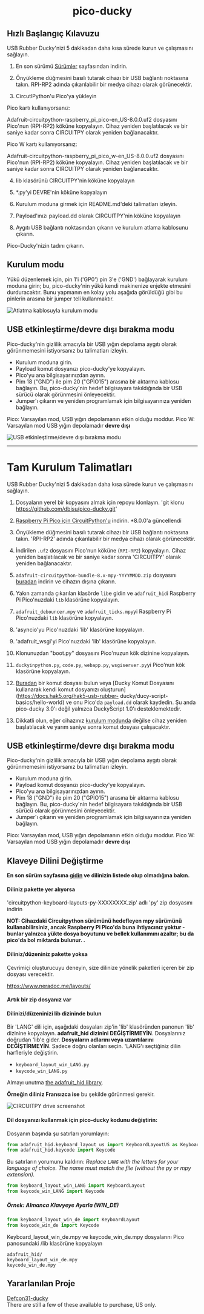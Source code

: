 <h1 align="center">pico-ducky</h1>

## Hızlı Başlangıç ​​Kılavuzu
USB Rubber Ducky'nizi 5 dakikadan daha kısa sürede kurun ve çalışmasını sağlayın.

1. En son sürümü [Sürümler](https://github.com/dbisu/pico-ducky/releases) sayfasından indirin.

2. Önyükleme düğmesini basılı tutarak cihazı bir USB bağlantı noktasına takın. RPI-RP2 adında çıkarılabilir bir medya cihazı olarak görünecektir.

3. CircutlPython'u Pico'ya yükleyin

Pico kartı kullanıyorsanız:

Adafruit-circuitpython-raspberry_pi_pico-en_US-8.0.0.uf2 dosyasını Pico'nun (RPI-RP2) köküne kopyalayın. Cihaz yeniden başlatılacak ve bir saniye kadar sonra CIRCUITPY olarak yeniden bağlanacaktır.

Pico W kartı kullanıyorsanız:

Adafruit-circuitpython-raspberry_pi_pico_w-en_US-8.0.0.uf2 dosyasını Pico'nun (RPI-RP2) köküne kopyalayın. Cihaz yeniden başlatılacak ve bir saniye kadar sonra CIRCUITPY olarak yeniden bağlanacaktır.

4. lib klasörünü CIRCUITPY'nin köküne kopyalayın

5. *.py'yi DEVRE'nin köküne kopyalayın

6. Kurulum moduna girmek için README.md'deki talimatları izleyin.

7. Payload'ınızı payload.dd olarak CIRCUITPY'nin köküne kopyalayın

8. Aygıtı USB bağlantı noktasından çıkarın ve kurulum atlama kablosunu çıkarın.

Pico-Ducky'nizin tadını çıkarın.

## Kurulum modu

Yükü düzenlemek için, pin 1'i ('GP0') pin 3'e ('GND') bağlayarak kurulum moduna girin; bu, pico-ducky'nin yükü kendi makinenize enjekte etmesini durduracaktır.
Bunu yapmanın en kolay yolu aşağıda görüldüğü gibi bu pinlerin arasına bir jumper teli kullanmaktır.

![Atlatma kablosuyla kurulum modu](images/setup-mode.png)

## USB etkinleştirme/devre dışı bırakma modu

Pico-ducky'nin gizlilik amacıyla bir USB yığın depolama aygıtı olarak görünmemesini istiyorsanız bu talimatları izleyin.
- Kurulum moduna girin.
- Payload komut dosyanızı pico-ducky'ye kopyalayın.
- Pico'yu ana bilgisayarınızdan ayırın.
- Pim 18 ("GND") ile pim 20 ("GPIO15") arasına bir aktarma kablosu bağlayın.
Bu, pico-ducky'nin hedef bilgisayara takıldığında bir USB sürücü olarak görünmesini önleyecektir.
- Jumper'ı çıkarın ve yeniden programlamak için bilgisayarınıza yeniden bağlayın.

Pico: Varsayılan mod, USB yığın depolamanın etkin olduğu moddur.
Pico W: Varsayılan mod USB yığın depolamadır **devre dışı**

![USB etkinleştirme/devre dışı bırakma modu](images/usb-boot-mode.png)


-----

# Tam Kurulum Talimatları

USB Rubber Ducky'nizi 5 dakikadan daha kısa sürede kurun ve çalışmasını sağlayın.

1. Dosyaların yerel bir kopyasını almak için repoyu klonlayın. 'git klonu https://github.com/dbisu/pico-ducky.git'

2. [Raspberry Pi Pico için CircuitPython'u](https://circuitpython.org/board/raspberry_pi_pico/) indirin. *8.0.0'a güncellendi

3. Önyükleme düğmesini basılı tutarak cihazı bir USB bağlantı noktasına takın. 'RPI-RP2' adında çıkarılabilir bir medya cihazı olarak görünecektir.

4. İndirilen `.uf2` dosyasını Pico'nun köküne (`RPI-RP2`) kopyalayın. Cihaz yeniden başlatılacak ve bir saniye kadar sonra 'CIRCUITPY' olarak yeniden bağlanacaktır.

5. `adafruit-circuitpython-bundle-8.x-mpy-YYYYMMDD.zip` dosyasını [buradan](https://github.com/adafruit/Adafruit_CircuitPython_Bundle/releases/latest) indirin ve cihazın dışına çıkarın.

6. Yakın zamanda çıkarılan klasörde `lib`e gidin ve `adafruit_hid`i Raspberry Pi Pico'nuzdaki `lib` klasörüne kopyalayın.

7. `adafruit_debouncer.mpy` ve `adafruit_ticks.mpy`yi Raspberry Pi Pico'nuzdaki `lib` klasörüne kopyalayın.

8. 'asyncio'yu Pico'nuzdaki 'lib' klasörüne kopyalayın.

9. 'adafruit_wsgi'yi Pico'nuzdaki 'lib' klasörüne kopyalayın.

10. Klonunuzdan "boot.py" dosyasını Pico'nuzun kök dizinine kopyalayın.

11. `duckyinpython.py`, `code.py`, `webapp.py`, `wsgiserver.py`yi Pico'nun kök klasörüne kopyalayın.

12. [Buradan](https://github.com/hak5/usbrubberducky-payloads) bir komut dosyası bulun veya [Ducky Komut Dosyasını kullanarak kendi komut dosyanızı oluşturun](https://docs.hak5.org/hak5-usb-rubber- ducky/ducy-script-basics/hello-world) ve onu Pico'da `payload.dd` olarak kaydedin. Şu anda pico-ducky 3.0'ı değil yalnızca DuckyScript 1.0'ı desteklemektedir.

13. Dikkatli olun, eğer cihazınız [kurulum modunda](#setup-mode) değilse cihaz yeniden başlatılacak ve yarım saniye sonra komut dosyası çalışacaktır.



## USB etkinleştirme/devre dışı bırakma modu

Pico-ducky'nin gizlilik amacıyla bir USB yığın depolama aygıtı olarak görünmemesini istiyorsanız bu talimatları izleyin.
- Kurulum moduna girin.
- Payload komut dosyanızı pico-ducky'ye kopyalayın.
- Pico'yu ana bilgisayarınızdan ayırın.
- Pim 18 ("GND") ile pim 20 ("GPIO15") arasına bir aktarma kablosu bağlayın.
Bu, pico-ducky'nin hedef bilgisayara takıldığında bir USB sürücü olarak görünmesini önleyecektir.
- Jumper'ı çıkarın ve yeniden programlamak için bilgisayarınıza yeniden bağlayın.

Pico: Varsayılan mod, USB yığın depolamanın etkin olduğu moddur.
Pico W: Varsayılan mod USB yığın depolamadır **devre dışı**


## Klaveye Dilini Değiştirme

**En son sürüm sayfasına [gidin](https://github.com/Neradoc/Circuitpython_Keyboard_Layouts/releases/latest) ve dilinizin listede olup olmadığına bakın.**

#### Diliniz pakette yer alıyorsa

'circuitpython-keyboard-layouts-py-XXXXXXXX.zip' adlı 'py' zip dosyasını indirin

**NOT: Cihazdaki Circuitpython sürümünü hedefleyen mpy sürümünü kullanabilirsiniz, ancak Raspberry Pi Pico'da buna ihtiyacınız yoktur - bunlar yalnızca yükte dosya boyutunu ve bellek kullanımını azaltır; bu da pico'da bol miktarda bulunur. .**

#### Diliniz/düzeniniz pakette yoksa

Çevrimiçi oluşturucuyu deneyin, size dilinize yönelik paketleri içeren bir zip dosyası verecektir.

https://www.neradoc.me/layouts/

#### Artık bir zip dosyanız var

#### Dilinizi/düzeninizi lib dizininde bulun

Bir 'LANG' dili için, aşağıdaki dosyaları zip'in 'lib' klasöründen panonun 'lib' dizinine kopyalayın.
**adafruit_hid dizinini DEĞİŞTİRMEYİN**. Dosyalarınız doğrudan 'lib'e gider.
**Dosyaların adlarını veya uzantılarını DEĞİŞTİRMEYİN**. Sadece doğru olanları seçin.
'LANG'ı seçtiğiniz dilin harfleriyle değiştirin.

- `keyboard_layout_win_LANG.py`
- `keycode_win_LANG.py`

Almayı unutma [the adafruit_hid library](https://github.com/adafruit/Adafruit_CircuitPython_HID/releases/latest).

**Örneğin diliniz Fransızca ise** bu şekilde görünmesi gerekir.

![CIRCUITPY drive screenshot](https://github.com/Neradoc/Circuitpython_Keyboard_Layouts/raw/main/docs/drive_pico_ducky.png)

#### Dil dosyanızı kullanmak için pico-ducky kodunu değiştirin:

Dosyanın başında şu satırları yorumlayın:

```py
from adafruit_hid.keyboard_layout_us import KeyboardLayoutUS as KeyboardLayout
from adafruit_hid.keycode import Keycode
```

Bu satırların yorumunu kaldırın:
*Replace `LANG` with the letters for your language of choice. The name must match the file (without the py or mpy extension).*
```py
from keyboard_layout_win_LANG import KeyboardLayout
from keycode_win_LANG import Keycode
```

##### Örnek: Almanca Klavyeye Ayarla (WIN_DE)

```py
from keyboard_layout_win_de import KeyboardLayout
from keycode_win_de import Keycode
```

Keyboard_layout_win_de.mpy ve keycode_win_de.mpy dosyalarını Pico panosundaki /lib klasörüne kopyalayın
```
adafruit_hid/
keyboard_layout_win_de.mpy
keycode_win_de.mpy
```


## Yararlanılan Proje

[Defcon31-ducky](https://github.com/iot-pwn/defcon31-ducky)  
There are still a few of these available to purchase, US only.
